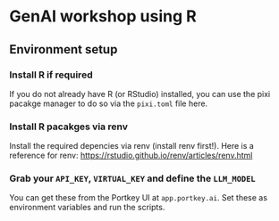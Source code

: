 # GenAI workshop using R

## Environment setup

### Install R if required
If you do not already have R (or RStudio) installed, you can use the pixi pacakge manager to do so via the `pixi.toml` file here.

### Install R pacakges via renv
Install the required depencies via renv (install renv first!). Here is a reference for renv: https://rstudio.github.io/renv/articles/renv.html

### Grab your `API_KEY`, `VIRTUAL_KEY` and define the `LLM_MODEL`
You can get these from the Portkey UI at `app.portkey.ai`. Set these as environment variables and run the scripts.
